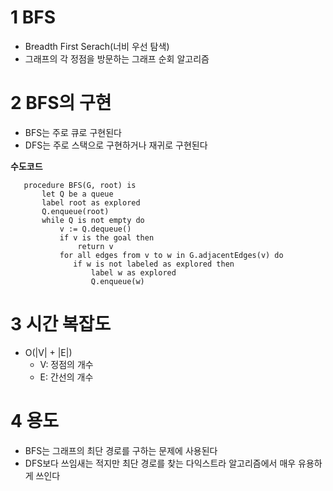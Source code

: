 # 1 BFS

* Breadth First Serach(너비 우선 탐색)
* 그래프의 각 정점을 방문하는 그래프 순회 알고리즘



# 2 BFS의 구현

* BFS는 주로 큐로 구현된다
* DFS는 주로 스택으로 구현하거나 재귀로 구현된다



**수도코드**

```
   procedure BFS(G, root) is
       let Q be a queue
       label root as explored
       Q.enqueue(root)
       while Q is not empty do
           v := Q.dequeue()
           if v is the goal then
               return v
           for all edges from v to w in G.adjacentEdges(v) do
              if w is not labeled as explored then
                  label w as explored
                  Q.enqueue(w)
```



# 3 시간 복잡도

* O(|V| + |E|)
  * V: 정점의 개수
  * E: 간선의 개수



# 4 용도

* BFS는 그래프의 최단 경로를 구하는 문제에 사용된다
* DFS보다 쓰임새는 적지만 최단 경로를 찾는 다익스트라 알고리즘에서 매우 유용하게 쓰인다